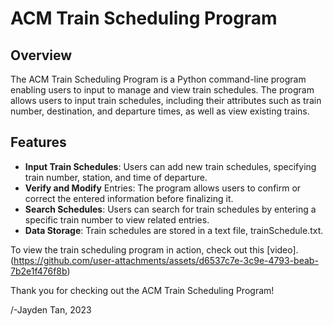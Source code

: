 # ACM Train Scheduling Program
## Overview
The ACM Train Scheduling Program is a Python command-line program enabling users to input to manage and view train schedules. The program allows users to input train schedules, including their attributes such as train number, destination, and departure times, as well as view existing trains. 

## Features
* **Input Train Schedules**: Users can add new train schedules, specifying train number, station, and time of departure.
* **Verify and Modify** Entries: The program allows users to confirm or correct the entered information before finalizing it.
* **Search Schedules**: Users can search for train schedules by entering a specific train number to view related entries.
* **Data Storage**: Train schedules are stored in a text file, trainSchedule.txt.

To view the train scheduling program in action, check out this [video]. (https://github.com/user-attachments/assets/d6537c7e-3c9e-4793-beab-7b2e1f476f8b)

Thank you for checking out the ACM Train Scheduling Program!

/-Jayden Tan, 2023


